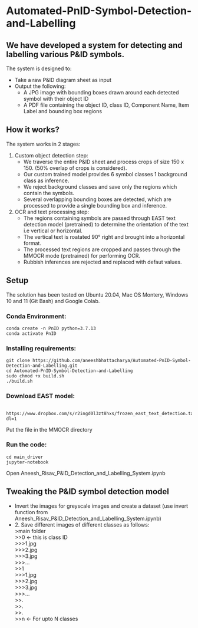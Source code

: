 # Automated-PnID-Symbol-Detection-and-Labelling 
## We have developed a system for detecting and labelling various P&ID symbols. <br>
The system is designed to: <br>
<ul>
  <li>Take a raw P&ID diagram sheet as input</li>
<li>Output the following:
  <ul>
    <li>A JPG image with bounding boxes drawn around each detected symbol with their object ID</li>
    <li>A PDF file containing the object ID, class ID, Component Name, Item Label and bounding box regions </li>
  </ul>
  </li>
 </ul>
 
 ## How it works?
 The system works in 2 stages:
 <ol> 
  <li>Custom object detection step:
    <ul>
    <li>We traverse the entire P&ID sheet and process crops of size 150 x 150. (50% overlap of crops is considered).</li>
    <li>Our custom trained model provides 6 symbol classes 1 background class as inference.</li>
    <li>We reject background classes and save only the regions which contain the symbols.</li> 
      <li>Several overlapping bounding boxes are detected, which are processed to provide a single bounding box and inference.</li>
    </ul>
  </li>
  
  <li>OCR and text processing step:
    <ul>
    <li>The regions containing symbols are passed through EAST text detection model (pretrained) to determine the orientation of the text i.e vertical or horizontal.</li>
    <li>The vertical text is roatated 90° right and brought into a horizontal format.</li>
    <li>The processed text regions are cropped and passes through the MMOCR mode (pretrained) for performing OCR.</li>
    <li>Rubbish inferences are rejected and replaced with defaut values.</li> 
    </ul>
  </li>
</ol>

## Setup
The solution has been tested on Ubuntu 20.04, Mac OS Montery, Windows 10 and 11 (Git Bash) and Google Colab.
### Conda Environment:
```
conda create -n PnID python=3.7.13
conda activate PnID
```
### Installing requirements:
```
git clone https://github.com/aneeshbhattacharya/Automated-PnID-Symbol-Detection-and-Labelling.git
cd Automated-PnID-Symbol-Detection-and-Labelling
sudo chmod +x build.sh
./build.sh
```
### Download EAST model:
```
 https://www.dropbox.com/s/r2ingd0l3zt8hxs/frozen_east_text_detection.tar.gz?dl=1
```
Put the file in the MMOCR directory
### Run the code:
```
cd main_driver
jupyter-notebook
```
Open Aneesh_Risav_P&ID_Detection_and_Labelling_System.ipynb

## Tweaking the P&ID symbol detection model
<ul>
    <li> Invert the images for greyscale images and create a dataset (use invert function from Aneesh_Risav_P&ID_Detection_and_Labelling_System.ipynb) </li>
    <li> 2. Save different images of different classes as follows:<br>
>main folder<br>
>>0 <- this is class ID<br>
>>>1.jpg<br>
>>>2.jpg<br>
>>>3.jpg<br>
>>>...<br>
>>1<br>
>>>1.jpg<br>
>>>2.jpg<br>
>>>3.jpg<br>
>>>...<br>
>>.<br>
>>.<br>
>>.<br>
>>n <- For upto N classes 
  
  </li>

</ul>

